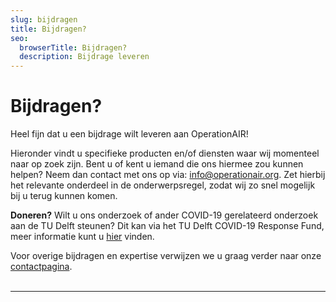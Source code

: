 ```yaml
---
slug: bijdragen
title: Bijdragen?
seo:
  browserTitle: Bijdragen?
  description: Bijdrage leveren
---
```

# Bijdragen?

Heel fijn dat u een bijdrage wilt leveren aan OperationAIR!

Hieronder vindt u specifieke producten en/of diensten waar wij momenteel naar op zoek zijn. Bent u of kent u iemand die ons hiermee zou kunnen helpen? Neem dan contact met ons op via: [info@operationair.org](mailto:info@operationair.org). Zet hierbij het relevante onderdeel in de onderwerpsregel, zodat wij zo snel mogelijk bij u terug kunnen komen.

**Doneren?** Wilt u ons onderzoek of ander COVID-19 gerelateerd onderzoek aan de TU Delft steunen? Dit kan via het TU Delft COVID-19 Response Fund, meer informatie kunt u [hier](https://www.tudelft.nl/universiteitsfonds/tu-delft-covid-19-response-fund/) vinden.

Voor overige bijdragen en expertise verwijzen we u graag verder naar onze [contactpagina](/contact). <br/><br/><hr/><br/>



![]()